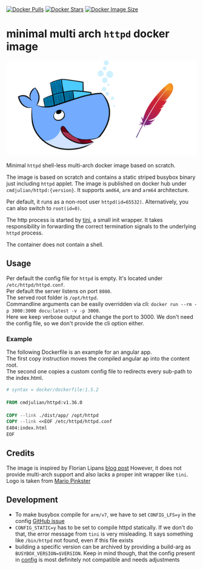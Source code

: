 [![Docker Pulls](https://badgen.net/docker/pulls/cmdjulian/httpd?icon=docker&label=pulls)](https://hub.docker.com/r/cmdjulian/httpd/)
[![Docker Stars](https://badgen.net/docker/stars/cmdjulian/httpd?icon=docker&label=stars)](https://hub.docker.com/r/cmdjulian/httpd/)
[![Docker Image Size](https://badgen.net/docker/size/cmdjulian/httpd?icon=docker&label=image%20size)](https://hub.docker.com/r/cmdjulian/httpd/)

# minimal multi arch `httpd` docker image

![](logo.png)

Minimal `httpd` shell-less multi-arch docker image based on scratch.

The image is based on scratch and contains a static striped busybox binary just including `httpd` applet.
The image is published on docker hub under `cmdjulian/httpd:{version}`. It supports `amd64`, `arm` and  `arm64`
architecture.

Per default, it runs as a non-root user `httpd(id=65532)`. Alternatively, you can also switch to `root(id=0)`.

The http process is started by [tini](https://github.com/krallin/tini), a small init wrapper. It takes responsibility in
forwarding the correct termination signals to the underlying `httpd` process.

The container does not contain a shell.

## Usage

Per default the config file for `httpd` is empty. It's located under `/etc/httpd/httpd.conf`.  
Per default the server listens on port `8080`.  
The served root folder is `/opt/httpd`.  
Commandline arguments can be easily overridden via cli: `docker run --rm -p 3000:3000 docu:latest -v -p 3000`.  
Here we keep verbose output and change the port to 3000. We don't need the config file, so we don't provide the cli
option either.

### Example

The following Dockerfile is an example for an angular app.  
The first copy instruction moves the compiled angular ap into the content root.  
The second one copies a custom config file to redirects every sub-path to the index.html.

```Dockerfile
# syntax = docker/dockerfile:1.5.2

FROM cmdjulian/httpd:v1.36.0 

COPY --link ./dist/app/ /opt/httpd
COPY --link <<EOF /etc/httpd/httpd.conf
E404:index.html
EOF
```

## Credits

The image is inspired by Florian Lipans [blog post](https://lipanski.com/posts/smallest-docker-image-static-website)
However, it does not provide multi-arch support and also lacks a proper init wrapper like `tini`.
Logo is taken from [Mario Pinkster](https://www.sentiatechblog.com/running-apache-in-a-docker-container)

## Development

- To make busybox compile for `arm/v7`, we have to set `CONFIG_LFS=y` in the
  config [GitHub issue](https://github.com/dyne/ZShaolin/blob/master/build/busybox/README.md)
- `CONFIG_STATIC=y` has to be set to compile httpd statically. If we don't do that, the error message from `tini` is
  very misleading. It says something like `/bin/httpd` not found, even if this file exists
- building a specific version can be archived by providing a build-arg as `BUSYBOX_VERSION=$VERSION`. Keep in mind
  though, that the config present in [config](./config) is most definitely not compatible and needs adjustments